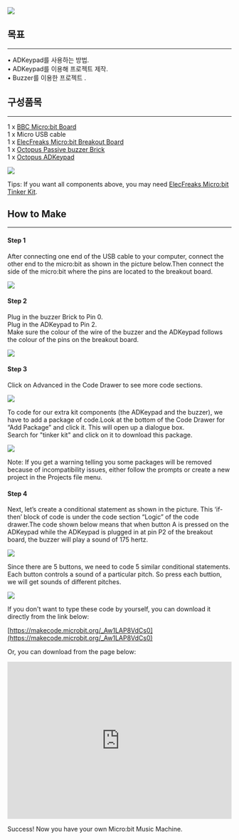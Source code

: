 

![](https://i.imgur.com/cqLH6Bs.jpg)  

## 목표  
---

•	ADKeypad를 사용하는 방법.  
•	ADKeypad를 이용해 프로젝트 제작.  
•	Buzzer를 이용한 프로젝트 .  


## 구성품목  
---

1 x [BBC Micro:bit Board](http://www.elecfreaks.com/estore/bbc-micro-bit-board-for-coding-programming.html)  
1 x Micro USB cable  
1 x [ElecFreaks Micro:bit Breakout Board](http://www.elecfreaks.com/estore/elecfreaks-micro-bit-breakout-board.html)  
1 x [Octopus Passive buzzer Brick](http://www.elecfreaks.com/estore/octopus-passive-buzzer-brick-obpb01.html)  
1 x [Octopus ADKeypad](http://www.elecfreaks.com/estore/octopus-adkeypad.html)  

![](https://i.imgur.com/BJ5WTuI.jpg)  

Tips: If you want all components above, you may need [ElecFreaks Micro:bit Tinker Kit](http://www.elecfreaks.com/estore/elecfreaks-micro-bit-tinker-kit.html).  


## How to Make  
---

#### Step 1  

After connecting one end of the USB cable to your computer, connect the other end to the micro:bit as shown in the picture below.Then connect the side of the micro:bit where the pins are located to the breakout board.  

![](https://i.imgur.com/DdX7fE9.jpg)  

#### Step 2  

Plug in the buzzer Brick to Pin 0.  
Plug in the ADKeypad to Pin 2.  
Make sure the colour of the wire of the buzzer and the ADKeypad follows the colour of the pins on the breakout board.  
 
![](https://i.imgur.com/EhTHEaU.jpg)  
 
#### Step 3  

Click on Advanced in the Code Drawer to see more code sections.  

![](https://i.imgur.com/8wKkVPE.jpg)  

To code for our extra kit components (the ADKeypad and the buzzer), we have to add a package of code.Look at the bottom of the Code Drawer for “Add Package” and click it. This will open up a dialogue box.  
Search for "tinker kit" and click on it to download this package.  

![](https://i.imgur.com/gvuN2rQ.png)  

Note: If you get a warning telling you some packages will be removed because of incompatibility issues, either follow the prompts or create a new project in the Projects file menu.  


#### Step 4  

Next, let’s create a conditional statement as shown in the picture. This ‘if-then’ block of code is under the code section “Logic” of the code drawer.The code shown below means that when button A is pressed on the ADKeypad while the ADKeypad is plugged in at pin P2 of the breakout board, the buzzer will play a sound of 175 hertz.  

![](https://i.imgur.com/5bFh8GO.jpg)  
 
Since there are 5 buttons, we need to code 5 similar conditional statements. Each button controls a sound of a particular pitch. So press each buttion, we will get sounds of different pitches.  

![](https://i.imgur.com/mAvF9Oi.jpg)  

If you don't want to type these code by yourself, you can download it directly from the link below:  

[https://makecode.microbit.org/_Aw1LAP8VdCs0](https://makecode.microbit.org/_Aw1LAP8VdCs0)

Or, you can download from the page below:  

<div style="position:relative;height:0;padding-bottom:70%;overflow:hidden;"><iframe style="position:absolute;top:0;left:0;width:100%;height:100%;" src="https://makecode.microbit.org/#pub:_Aw1LAP8VdCs0" frameborder="0" sandbox="allow-popups allow-forms allow-scripts allow-same-origin"></iframe></div>    


Success! Now you have your own Micro:bit Music Machine.    

